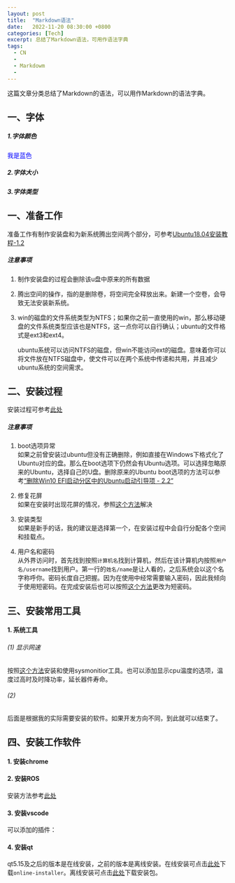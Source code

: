 ```yaml
---
layout: post
title:  "Markdown语法"
date:   2022-11-20 08:30:00 +0800
categories: [Tech]
excerpt: 总结了Markdown语法，可用作语法字典
tags:
  - CN
  -  
  - Markdowm
  - 
---
```


这篇文章分类总结了Markdown的语法，可以用作Markdown的语法字典。


## 一、字体
##### 1.字体颜色
<font color=Blue>我是蓝色</font>

##### 2.字体大小

##### 3.字体类型

## 一、准备工作
准备工作有制作安装盘和为新系统腾出空间两个部分，可参考[Ubuntu18.04安装教程-1.2](https://blog.csdn.net/baidu_36602427/article/details/86548203)

##### 注意事项
 1. 制作安装盘的过程会删除该u盘中原来的所有数据

 2. 腾出空间的操作，指的是删除卷，将空间完全释放出来。新建一个空卷，会导致无法安装新系统。

 3. win的磁盘的文件系统类型为NTFS；如果你之前一直使用的win，那么移动硬盘的文件系统类型应该也是NTFS，这一点你可以自行确认；ubuntu的文件格式是ext3和ext4。

    ubuntu系统可以访问NTFS的磁盘，但win不能访问ext的磁盘。意味着你可以将文件放在NTFS磁盘中，使文件可以在两个系统中传递和共用，并且减少ubuntu系统的空间需求。

## 二、安装过程
安装过程可参考[此处](https://blog.csdn.net/baidu_36602427/article/details/86548203)


##### 注意事项

1. boot选项异常  
如果之前曾安装过ubuntu但没有正确删除，例如直接在Windows下格式化了Ubuntu对应的盘。那么在boot选项下仍然会有Ubuntu选项。可以选择忽略原来的Ubuntu，选择自己的U盘。删除原来的Ubuntu boot选项的方法可以参考[“删除Win10 EFI启动分区中的Ubuntu启动引导项 - 2.2”](https://blog.csdn.net/Spacegene/article/details/86659349)

2. 修复花屏  
如果在安装时出现花屏的情况，参照[这个方法](https://zhuanlan.zhihu.com/p/439088148)解决

3. 安装类型  
如果是新手的话，我的建议是选择第一个，在安装过程中会自行分配各个空间和挂载点。

4. 用户名和密码  
从外界访问时，首先找到按照`计算机名`找到计算机，然后在该计算机内按照`用户名/username`找到用户。第一行的`姓名/name`是让人看的，之后系统会以这个名字称呼你。密码长度自己把握。因为在使用中经常需要输入密码，因此我倾向于使用短密码。在完成安装后也可以按照[这个方法](https://blog.csdn.net/garvie/article/details/55113691)更改为短密码。


## 三、安装常用工具
#### 1. 系统工具
###### (1) 显示网速
按照[这个方法](https://www.yisu.com/ask/6880.html)安装和使用sysmonitior工具。也可以添加显示cpu温度的选项，温度过高时及时降功率，延长器件寿命。
###### (2)

后面是根据我的实际需要安装的软件。如果开发方向不同，到此就可以结束了。

## 四、安装工作软件
#### 1. 安装chrome
#### 2. 安装ROS
安装方法参考[此处]()
#### 3. 安装vscode
可以添加的插件：
#### 4. 安装qt
qt5.15及之后的版本是在线安装，之前的版本是离线安装。在线安装可点击[此处]()下载`online-installer`。离线安装可点击[此处]()下载安装包。

